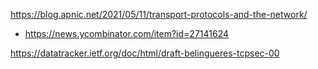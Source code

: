https://blog.apnic.net/2021/05/11/transport-protocols-and-the-network/
* https://news.ycombinator.com/item?id=27141624

https://datatracker.ietf.org/doc/html/draft-belingueres-tcpsec-00